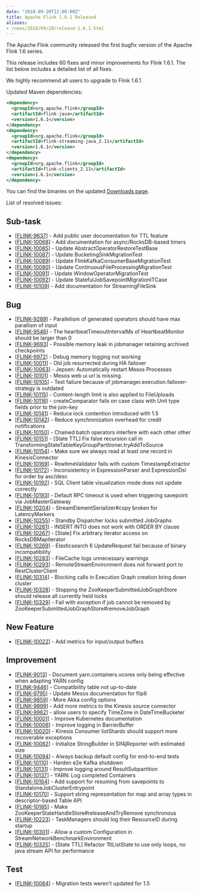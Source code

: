 ```yaml
---
date: "2018-09-20T12:00:00Z"
title: Apache Flink 1.6.1 Released
aliases:
- /news/2018/09/20/release-1.6.1.html
---
```


The Apache Flink community released the first bugfix version of the Apache Flink 1.6 series.

This release includes 60 fixes and minor improvements for Flink 1.6.1. The list below includes a detailed list of all fixes.

We highly recommend all users to upgrade to Flink 1.6.1.

Updated Maven dependencies:

```xml
<dependency>
  <groupId>org.apache.flink</groupId>
  <artifactId>flink-java</artifactId>
  <version>1.6.1</version>
</dependency>
<dependency>
  <groupId>org.apache.flink</groupId>
  <artifactId>flink-streaming-java_2.11</artifactId>
  <version>1.6.1</version>
</dependency>
<dependency>
  <groupId>org.apache.flink</groupId>
  <artifactId>flink-clients_2.11</artifactId>
  <version>1.6.1</version>
</dependency>
```

You can find the binaries on the updated [Downloads page](http://flink.apache.org/downloads.html).

List of resolved issues:

<h2>        Sub-task
</h2>
<ul>
<li>[<a href='https://issues.apache.org/jira/browse/FLINK-9637'>FLINK-9637</a>] -         Add public user documentation for TTL feature
</li>
<li>[<a href='https://issues.apache.org/jira/browse/FLINK-10068'>FLINK-10068</a>] -         Add documentation for async/RocksDB-based timers
</li>
<li>[<a href='https://issues.apache.org/jira/browse/FLINK-10085'>FLINK-10085</a>] -         Update AbstractOperatorRestoreTestBase
</li>
<li>[<a href='https://issues.apache.org/jira/browse/FLINK-10087'>FLINK-10087</a>] -         Update BucketingSinkMigrationTest
</li>
<li>[<a href='https://issues.apache.org/jira/browse/FLINK-10089'>FLINK-10089</a>] -         Update FlinkKafkaConsumerBaseMigrationTest
</li>
<li>[<a href='https://issues.apache.org/jira/browse/FLINK-10090'>FLINK-10090</a>] -         Update ContinuousFileProcessingMigrationTest
</li>
<li>[<a href='https://issues.apache.org/jira/browse/FLINK-10091'>FLINK-10091</a>] -         Update WindowOperatorMigrationTest
</li>
<li>[<a href='https://issues.apache.org/jira/browse/FLINK-10092'>FLINK-10092</a>] -         Update StatefulJobSavepointMigrationITCase
</li>
<li>[<a href='https://issues.apache.org/jira/browse/FLINK-10109'>FLINK-10109</a>] -         Add documentation for StreamingFileSink
</li>
</ul>
        
<h2>        Bug
</h2>
<ul>
<li>[<a href='https://issues.apache.org/jira/browse/FLINK-9289'>FLINK-9289</a>] -         Parallelism of generated operators should have max parallism of input
</li>
<li>[<a href='https://issues.apache.org/jira/browse/FLINK-9546'>FLINK-9546</a>] -         The heartbeatTimeoutIntervalMs of HeartbeatMonitor should be larger than 0
</li>
<li>[<a href='https://issues.apache.org/jira/browse/FLINK-9693'>FLINK-9693</a>] -         Possible memory leak in jobmanager retaining archived checkpoints
</li>
<li>[<a href='https://issues.apache.org/jira/browse/FLINK-9972'>FLINK-9972</a>] -         Debug memory logging not working 
</li>
<li>[<a href='https://issues.apache.org/jira/browse/FLINK-10011'>FLINK-10011</a>] -         Old job resurrected during HA failover
</li>
<li>[<a href='https://issues.apache.org/jira/browse/FLINK-10063'>FLINK-10063</a>] -         Jepsen: Automatically restart Mesos Processes
</li>
<li>[<a href='https://issues.apache.org/jira/browse/FLINK-10101'>FLINK-10101</a>] -         Mesos web ui url is missing.
</li>
<li>[<a href='https://issues.apache.org/jira/browse/FLINK-10105'>FLINK-10105</a>] -         Test failure because of jobmanager.execution.failover-strategy is outdated
</li>
<li>[<a href='https://issues.apache.org/jira/browse/FLINK-10115'>FLINK-10115</a>] -         Content-length limit is also applied to FileUploads
</li>
<li>[<a href='https://issues.apache.org/jira/browse/FLINK-10116'>FLINK-10116</a>] -         createComparator fails on case class with Unit type fields prior to the join-key
</li>
<li>[<a href='https://issues.apache.org/jira/browse/FLINK-10141'>FLINK-10141</a>] -         Reduce lock contention introduced with 1.5
</li>
<li>[<a href='https://issues.apache.org/jira/browse/FLINK-10142'>FLINK-10142</a>] -         Reduce synchronization overhead for credit notifications
</li>
<li>[<a href='https://issues.apache.org/jira/browse/FLINK-10150'>FLINK-10150</a>] -         Chained batch operators interfere with each other other
</li>
<li>[<a href='https://issues.apache.org/jira/browse/FLINK-10151'>FLINK-10151</a>] -         [State TTL] Fix false recursion call in TransformingStateTableKeyGroupPartitioner.tryAddToSource
</li>
<li>[<a href='https://issues.apache.org/jira/browse/FLINK-10154'>FLINK-10154</a>] -         Make sure we always read at least one record in KinesisConnector
</li>
<li>[<a href='https://issues.apache.org/jira/browse/FLINK-10169'>FLINK-10169</a>] -         RowtimeValidator fails with custom TimestampExtractor
</li>
<li>[<a href='https://issues.apache.org/jira/browse/FLINK-10172'>FLINK-10172</a>] -         Inconsistentcy in ExpressionParser and ExpressionDsl for order by asc/desc
</li>
<li>[<a href='https://issues.apache.org/jira/browse/FLINK-10192'>FLINK-10192</a>] -         SQL Client table visualization mode does not update correctly
</li>
<li>[<a href='https://issues.apache.org/jira/browse/FLINK-10193'>FLINK-10193</a>] -         Default RPC timeout is used when triggering savepoint via JobMasterGateway
</li>
<li>[<a href='https://issues.apache.org/jira/browse/FLINK-10204'>FLINK-10204</a>] -         StreamElementSerializer#copy broken for LatencyMarkers 
</li>
<li>[<a href='https://issues.apache.org/jira/browse/FLINK-10255'>FLINK-10255</a>] -         Standby Dispatcher locks submitted JobGraphs
</li>
<li>[<a href='https://issues.apache.org/jira/browse/FLINK-10261'>FLINK-10261</a>] -         INSERT INTO does not work with ORDER BY clause
</li>
<li>[<a href='https://issues.apache.org/jira/browse/FLINK-10267'>FLINK-10267</a>] -         [State] Fix arbitrary iterator access on RocksDBMapIterator
</li>
<li>[<a href='https://issues.apache.org/jira/browse/FLINK-10269'>FLINK-10269</a>] -         Elasticsearch 6 UpdateRequest fail because of binary incompatibility
</li>
<li>[<a href='https://issues.apache.org/jira/browse/FLINK-10283'>FLINK-10283</a>] -         FileCache logs unnecessary warnings
</li>
<li>[<a href='https://issues.apache.org/jira/browse/FLINK-10293'>FLINK-10293</a>] -         RemoteStreamEnvironment does not forward port to RestClusterClient
</li>
<li>[<a href='https://issues.apache.org/jira/browse/FLINK-10314'>FLINK-10314</a>] -         Blocking calls in Execution Graph creation bring down cluster
</li>
<li>[<a href='https://issues.apache.org/jira/browse/FLINK-10328'>FLINK-10328</a>] -         Stopping the ZooKeeperSubmittedJobGraphStore should release all currently held locks
</li>
<li>[<a href='https://issues.apache.org/jira/browse/FLINK-10329'>FLINK-10329</a>] -         Fail with exception if job cannot be removed by ZooKeeperSubmittedJobGraphStore#removeJobGraph
</li>
</ul>
        
<h2>        New Feature
</h2>
<ul>
<li>[<a href='https://issues.apache.org/jira/browse/FLINK-10022'>FLINK-10022</a>] -         Add metrics for input/output buffers
</li>
</ul>
        
<h2>        Improvement
</h2>
<ul>
<li>[<a href='https://issues.apache.org/jira/browse/FLINK-9013'>FLINK-9013</a>] -         Document yarn.containers.vcores only being effective when adapting YARN config
</li>
<li>[<a href='https://issues.apache.org/jira/browse/FLINK-9446'>FLINK-9446</a>] -         Compatibility table not up-to-date
</li>
<li>[<a href='https://issues.apache.org/jira/browse/FLINK-9795'>FLINK-9795</a>] -         Update Mesos documentation for flip6
</li>
<li>[<a href='https://issues.apache.org/jira/browse/FLINK-9859'>FLINK-9859</a>] -         More Akka config options
</li>
<li>[<a href='https://issues.apache.org/jira/browse/FLINK-9899'>FLINK-9899</a>] -         Add more metrics to the Kinesis source connector
</li>
<li>[<a href='https://issues.apache.org/jira/browse/FLINK-9962'>FLINK-9962</a>] -         allow users to specify TimeZone in DateTimeBucketer
</li>
<li>[<a href='https://issues.apache.org/jira/browse/FLINK-10001'>FLINK-10001</a>] -         Improve Kubernetes documentation
</li>
<li>[<a href='https://issues.apache.org/jira/browse/FLINK-10006'>FLINK-10006</a>] -         Improve logging in BarrierBuffer
</li>
<li>[<a href='https://issues.apache.org/jira/browse/FLINK-10020'>FLINK-10020</a>] -         Kinesis Consumer listShards should support more recoverable exceptions
</li>
<li>[<a href='https://issues.apache.org/jira/browse/FLINK-10082'>FLINK-10082</a>] -         Initialize StringBuilder in Slf4jReporter with estimated size
</li>
<li>[<a href='https://issues.apache.org/jira/browse/FLINK-10094'>FLINK-10094</a>] -         Always backup default config for end-to-end tests
</li>
<li>[<a href='https://issues.apache.org/jira/browse/FLINK-10110'>FLINK-10110</a>] -         Harden e2e Kafka shutdown
</li>
<li>[<a href='https://issues.apache.org/jira/browse/FLINK-10131'>FLINK-10131</a>] -         Improve logging around ResultSubpartition
</li>
<li>[<a href='https://issues.apache.org/jira/browse/FLINK-10137'>FLINK-10137</a>] -         YARN: Log completed Containers
</li>
<li>[<a href='https://issues.apache.org/jira/browse/FLINK-10164'>FLINK-10164</a>] -         Add support for resuming from savepoints to StandaloneJobClusterEntrypoint
</li>
<li>[<a href='https://issues.apache.org/jira/browse/FLINK-10170'>FLINK-10170</a>] -         Support string representation for map and array types in descriptor-based Table API
</li>
<li>[<a href='https://issues.apache.org/jira/browse/FLINK-10185'>FLINK-10185</a>] -         Make ZooKeeperStateHandleStore#releaseAndTryRemove synchronous
</li>
<li>[<a href='https://issues.apache.org/jira/browse/FLINK-10223'>FLINK-10223</a>] -         TaskManagers should log their ResourceID during startup
</li>
<li>[<a href='https://issues.apache.org/jira/browse/FLINK-10301'>FLINK-10301</a>] -         Allow a custom Configuration in StreamNetworkBenchmarkEnvironment
</li>
<li>[<a href='https://issues.apache.org/jira/browse/FLINK-10325'>FLINK-10325</a>] -         [State TTL] Refactor TtlListState to use only loops, no java stream API for performance
</li>
</ul>
    
<h2>        Test
</h2>
<ul>
<li>[<a href='https://issues.apache.org/jira/browse/FLINK-10084'>FLINK-10084</a>] -         Migration tests weren&#39;t updated for 1.5
</li>
</ul>